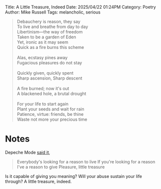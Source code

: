 Title: A Little Treasure, Indeed
Date: 2025/04/22 01:24PM
Category: Poetry
Author: Mike Russell
Tags: melancholic, serious

> Debauchery is reason, they say<br>
> To live and breathe from day to day<br>
> Libertinism—the way of freedom<br>
> Taken to be a garden of Eden<br>
> Yet, ironic as it may seem<br>
> Quick as a fire burns this scheme<br>
> <br>
> Alas, ecstasy pines away<br>
> Fugacious pleasures do not stay<br>
> <br>
> Quickly given, quickly spent<br>
> Sharp ascension, Sharp descent<br>
> <br>
> A fire burned; now it's out<br>
> A blackened hole, a brutal drought<br>
> <br>
> For your life to start again<br>
> Plant your seeds and wait for rain<br>
> Patience, virtue: friends, be thine<br>
> Waste not more your precious time<br>

# Notes

Depeche Mode [said it](https://dmlive.wiki/wiki/Pleasure,_Little_Treasure),

> Everybody's looking for a reason to live
> If you're looking for a reason I've a reason to give
> Pleasure, little treasure

Is it capable of giving you meaning? Will your abuse sustain your life through? A little treasure, indeed.
